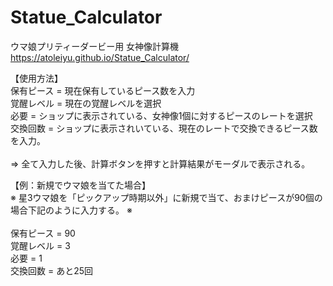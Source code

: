 ﻿# Statue_Calculator<br>
ウマ娘プリティーダービー用 女神像計算機<br>
https://atoleiyu.github.io/Statue_Calculator/ <br>

【使用方法】<br>
保有ピース = 現在保有しているピース数を入力<br>
覚醒レベル = 現在の覚醒レベルを選択<br>
必要 = ショップに表示されている、女神像1個に対するピースのレートを選択<br>
交換回数 = ショップに表示されいている、現在のレートで交換できるピース数を入力。<br>
<br>
⇒ 全て入力した後、計算ボタンを押すと計算結果がモーダルで表示される。<br>

【例：新規でウマ娘を当てた場合】<br>
※ 星3ウマ娘を「ピックアップ時期以外」に新規で当て、おまけピースが90個の場合下記のように入力する。 ※<br>
<br>
保有ピース = 90<br>
覚醒レベル = 3<br>
必要 = 1<br>
交換回数 = あと25回<br>
